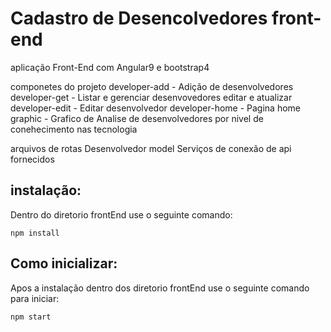 # Cadastro de Desencolvedores front-end

aplicação Front-End com Angular9 e bootstrap4

componetes do projeto
developer-add - Adição de desenvolvedores
developer-get - Listar e gerenciar desenvovedores editar e atualizar 
developer-edit - Editar desenvolvedor
developer-home - Pagina home
graphic - Grafico de Analise de desenvolvedores por nivel de conehecimento nas tecnologia 

arquivos de rotas
Desenvolvedor model
Serviços de conexão de api fornecidos

## instalação:
Dentro do diretorio frontEnd  use o seguinte comando:
```
npm install
```
## Como inicializar:
Apos a instalação dentro dos diretorio frontEnd use o seguinte comando para iniciar:
```
npm start
```
